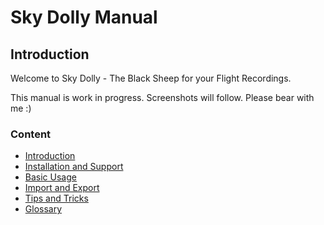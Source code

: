 # Sky Dolly Manual

## Introduction

Welcome to Sky Dolly - The Black Sheep for your Flight Recordings.

This manual is work in progress. Screenshots will follow. Please bear with me :)

### Content

- [Introduction](intro.md)
- [Installation and Support](install.md)
- [Basic Usage](basic.md)
- [Import and Export](import-export.md)
- [Tips and Tricks](tips-and-tricks.md)
- [Glossary](glossary.md)
